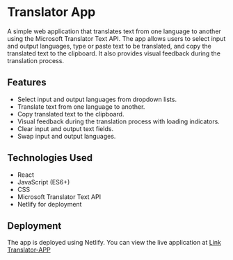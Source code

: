 # Translator App

A simple web application that translates text from one language to another using the Microsoft Translator Text API. The app allows users to select input and output languages, type or paste text to be translated, and copy the translated text to the clipboard. It also provides visual feedback during the translation process.

## Features

- Select input and output languages from dropdown lists.
- Translate text from one language to another.
- Copy translated text to the clipboard.
- Visual feedback during the translation process with loading indicators.
- Clear input and output text fields.
- Swap input and output languages.

## Technologies Used

- React
- JavaScript (ES6+)
- CSS
- Microsoft Translator Text API
- Netlify for deployment

## Deployment

The app is deployed using Netlify. You can view the live application at [Link Translator-APP](https://translate-by-mrugank.netlify.app/)
